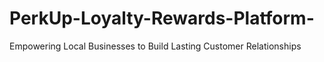 # PerkUp-Loyalty-Rewards-Platform-
Empowering Local Businesses to Build Lasting Customer Relationships
